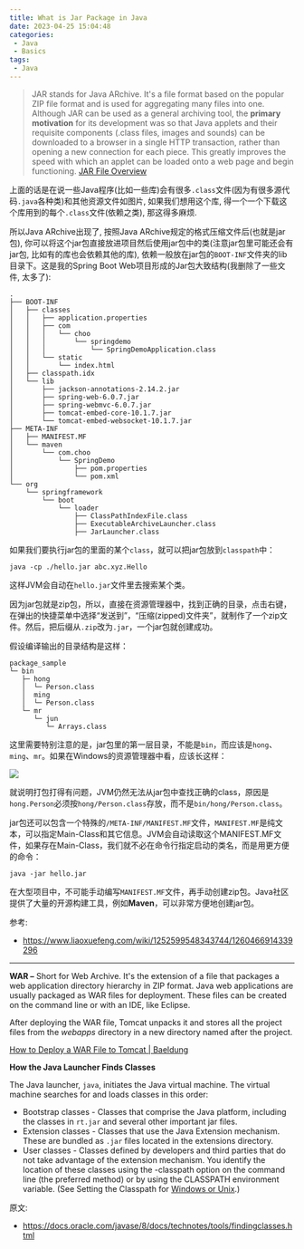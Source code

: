 ```yaml
---
title: What is Jar Package in Java
date: 2023-04-25 15:04:48
categories:
 - Java
 - Basics
tags:
 - Java
---
```


>  JAR stands for Java ARchive. It's a file format based on the popular ZIP file format and is used for aggregating many files into one. Although JAR can be used as a general archiving tool, the **primary motivation** for its development was so that Java applets and their requisite components (.class files, images and sounds) can be downloaded to a browser in a single HTTP transaction, rather than opening a new connection for each piece. This greatly improves the speed with which an applet can be loaded onto a web page and begin functioning. [JAR File Overview](https://docs.oracle.com/javase/8/docs/technotes/guides/jar/jarGuide.html)

上面的话是在说一些Java程序(比如一些库)会有很多`.class`文件(因为有很多源代码`.java`各种类)和其他资源文件如图片,  如果我们想用这个库, 得一个一个下载这个库用到的每个`.class`文件(依赖之类), 那这得多麻烦. 

所以Java ARchive出现了, 按照Java ARchive规定的格式压缩文件后(也就是jar包), 你可以将这个jar包直接放进项目然后使用jar包中的类(注意jar包里可能还会有jar包, 比如有的库也会依赖其他的库), 依赖一般放在jar包的`BOOT-INF`文件夹的lib目录下。这是我的Spring Boot Web项目形成的Jar包大致结构(我删除了一些文件, 太多了):

```shell
.
├── BOOT-INF
│   ├── classes
│   │   ├── application.properties
│   │   ├── com
│   │   │   └── choo
│   │   │       └── springdemo
│   │   │           └── SpringDemoApplication.class
│   │   └── static
│   │       └── index.html
│   ├── classpath.idx
│   └── lib
│       ├── jackson-annotations-2.14.2.jar
│       ├── spring-web-6.0.7.jar
│       ├── spring-webmvc-6.0.7.jar
│       ├── tomcat-embed-core-10.1.7.jar
│       └── tomcat-embed-websocket-10.1.7.jar
├── META-INF
│   ├── MANIFEST.MF
│   └── maven
│       └── com.choo
│           └── SpringDemo
│               ├── pom.properties
│               └── pom.xml
└── org
    └── springframework
        └── boot
            └── loader
                ├── ClassPathIndexFile.class
                ├── ExecutableArchiveLauncher.class
                ├── JarLauncher.class
```

如果我们要执行jar包的里面的某个`class`，就可以把jar包放到`classpath`中：

```
java -cp ./hello.jar abc.xyz.Hello
```

这样JVM会自动在`hello.jar`文件里去搜索某个类。

因为jar包就是zip包，所以，直接在资源管理器中，找到正确的目录，点击右键，在弹出的快捷菜单中选择“发送到”，“压缩(zipped)文件夹”，就制作了一个zip文件。然后，把后缀从`.zip`改为`.jar`，一个jar包就创建成功。

假设编译输出的目录结构是这样：

```
package_sample
└─ bin
   ├─ hong
   │  └─ Person.class
   │  ming
   │  └─ Person.class
   └─ mr
      └─ jun
         └─ Arrays.class
```

这里需要特别注意的是，jar包里的第一层目录，不能是`bin`，而应该是`hong`、`ming`、`mr`。如果在Windows的资源管理器中看，应该长这样：

![](a.png)

就说明打包打得有问题，JVM仍然无法从jar包中查找正确的class，原因是`hong.Person`必须按`hong/Person.class`存放，而不是`bin/hong/Person.class`。

jar包还可以包含一个特殊的`/META-INF/MANIFEST.MF`文件，`MANIFEST.MF`是纯文本，可以指定Main-Class和其它信息。JVM会自动读取这个MANIFEST.MF文件，如果存在Main-Class，我们就不必在命令行指定启动的类名，而是用更方便的命令：

```shell
java -jar hello.jar
```

在大型项目中，不可能手动编写`MANIFEST.MF`文件，再手动创建zip包。Java社区提供了大量的开源构建工具，例如**Maven**，可以非常方便地创建jar包。

参考: 

- https://www.liaoxuefeng.com/wiki/1252599548343744/1260466914339296

---

**WAR –** Short for Web Archive. It's the extension of a file that packages a web application directory hierarchy in ZIP format. Java web applications are usually packaged as WAR files for deployment. These files can be created on the command line or with an IDE, like Eclipse.

After deploying the WAR file, Tomcat unpacks it and stores all the project files from the *webapps* directory in a new directory named after the project.

[How to Deploy a WAR File to Tomcat | Baeldung](https://www.baeldung.com/tomcat-deploy-war)





**How the Java Launcher Finds Classes**

The Java launcher, `java`, initiates the Java virtual machine. The virtual machine searches for and loads classes in this order:

- Bootstrap classes - Classes that comprise the Java platform, including the classes in `rt.jar` and several other important jar files.
- Extension classes - Classes that use the Java Extension mechanism. These are bundled as `.jar` files located in the extensions directory.
- User classes - Classes defined by developers and third parties that do not take advantage of the extension mechanism. You identify the location of these classes using the -classpath option on the command line (the preferred method) or by using the CLASSPATH environment variable. (See Setting the Classpath for [Windows or Unix](https://docs.oracle.com/javase/8/docs/technotes/tools/unix/classpath.html).)

原文:

- https://docs.oracle.com/javase/8/docs/technotes/tools/findingclasses.html
